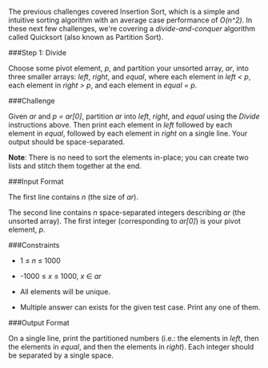 The previous challenges covered Insertion Sort, which is a simple and intuitive sorting algorithm with an average case performance of *O(n^2)*. In these next few challenges, we're covering a *divide-and-conquer* algorithm called Quicksort (also known as Partition Sort).

###Step 1: Divide

Choose some pivot element, *p*, and partition your unsorted array, *ar*, into three smaller arrays: *left*, *right*, and *equal*, where each element in *left < p*, each element in *right > p*, and each element in *equal = p*.

###Challenge

Given *ar* and *p = ar[0]*, partition *ar* into *left*, *right*, and *equal* using the *Divide* instructions above. Then print each element in *left* followed by each element in *equal*, followed by each element in *right* on a single line. Your output should be space-separated.

**Note**: There is no need to sort the elements in-place; you can create two lists and stitch them together at the end.

###Input Format

The first line contains *n* (the size of *ar*). 

The second line contains *n* space-separated integers describing *ar* (the unsorted array). The first integer (corresponding to *ar[0]*) is your pivot element, *p*.

###Constraints

* 1 ≤ *n* ≤ 1000

* -1000 ≤ *x* ≤ 1000, *x* ∈ *ar*

* All elements will be unique.

* Multiple answer can exists for the given test case. Print any one of them.

###Output Format

On a single line, print the partitioned numbers (i.e.: the elements in *left*, then the elements in *equal*, and then the elements in *right*). Each integer should be separated by a single space.

